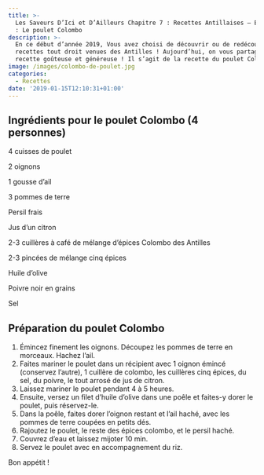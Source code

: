 ```yaml
---
title: >-
  Les Saveurs D’Ici et D’Ailleurs Chapitre 7 : Recettes Antillaises – Episode 2
  : Le poulet Colombo
description: >-
  En ce début d’année 2019, Vous avez choisi de découvrir ou de redécouvrir des
  recettes tout droit venues des Antilles ! Aujourd’hui, on vous partage une
  recette goûteuse et généreuse ! Il s’agit de la recette du poulet Colombo.
image: /images/colombo-de-poulet.jpg
categories:
  - Recettes
date: '2019-01-15T12:10:31+01:00'
---
```

## Ingrédients pour le poulet Colombo (4 personnes) 

4 cuisses de poulet

2 oignons 

1 gousse d’ail

3 pommes de terre

Persil frais

Jus d’un citron

2-3 cuillères à café de mélange d’épices Colombo des Antilles

2-3 pincées de mélange cinq épices

Huile d’olive

Poivre noir en grains

Sel

## Préparation du poulet Colombo 

1. Émincez finement les oignons. Découpez les pommes de terre en morceaux. Hachez l’ail.
2. Faites mariner le poulet dans un récipient avec 1 oignon émincé (conservez l’autre), 1 cuillère de colombo, les cuillères cinq épices, du sel, du poivre, le tout arrosé de jus de citron.
3. Laissez mariner le poulet pendant 4 à 5 heures.
4. Ensuite, versez un filet d’huile d’olive dans une poêle et faites-y dorer le poulet, puis réservez-le.
5. Dans la poêle, faites dorer l’oignon restant et l’ail haché, avec les pommes de terre coupées en petits dés.
6. Rajoutez le poulet, le reste des épices colombo, et le persil haché.
7. Couvrez d’eau et laissez mijoter 10 min.
8. Servez le poulet avec en accompagnement du riz.

Bon appétit !
